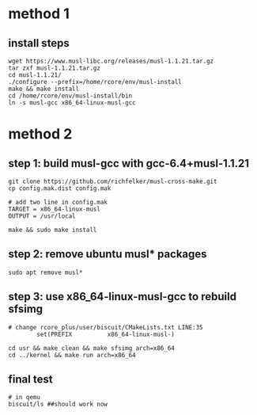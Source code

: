# method 1
## install steps
```
wget https://www.musl-libc.org/releases/musl-1.1.21.tar.gz
tar zxf musl-1.1.21.tar.gz
cd musl-1.1.21/
./configure --prefix=/home/rcore/env/musl-install
make && make install
cd /home/rcore/env/musl-install/bin
ln -s musl-gcc x86_64-linux-musl-gcc
```


# method 2
## step 1: build musl-gcc with gcc-6.4+musl-1.1.21
```
git clone https://github.com/richfelker/musl-cross-make.git
cp config.mak.dist config.mak

# add two line in config.mak
TARGET = x86_64-linux-musl
OUTPUT = /usr/local

make && sudo make install
```

## step 2: remove ubuntu musl* packages
```
sudo apt remove musl*
```

## step 3: use x86_64-linux-musl-gcc to rebuild sfsimg
```
# change rcore_plus/user/biscuit/CMakeLists.txt LINE:35
        set(PREFIX          x86_64-linux-musl-)

cd usr && make clean && make sfsimg arch=x86_64
cd ../kernel && make run arch=x86_64
```

## final test
```
# in qemu
biscuit/ls ##should work now
```
